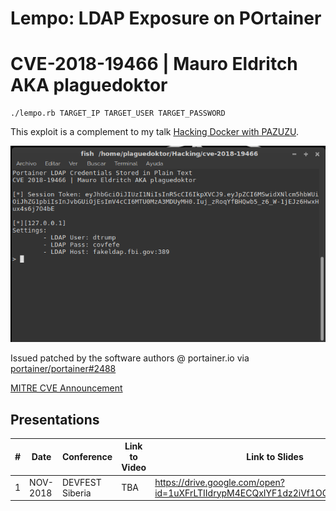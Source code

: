 # Lempo: LDAP Exposure on POrtainer
# CVE-2018-19466 | Mauro Eldritch AKA plaguedoktor

```
./lempo.rb TARGET_IP TARGET_USER TARGET_PASSWORD
```
This exploit is a complement to my talk [Hacking Docker with PAZUZU](https://github.com/MauroEldritch/PAZUZU).

![PoC](https://github.com/MauroEldritch/lempo/blob/master/media/cve-2018-19466.png)

Issued patched by the software authors @ portainer.io via [portainer/portainer#2488](https://github.com/portainer/portainer/pull/2488)

[MITRE CVE Announcement](https://cve.mitre.org/cgi-bin/cvename.cgi?name=CVE-2018-19466)

## Presentations

|#| Date | Conference | Link to Video | Link to Slides |
|---|---|---|---|---|
|1| NOV-2018 | DEVFEST Siberia | TBA | https://drive.google.com/open?id=1uXFrLTIIdrypM4ECQxIYF1dz2iVf1OG6w09eB_KkFnA |
